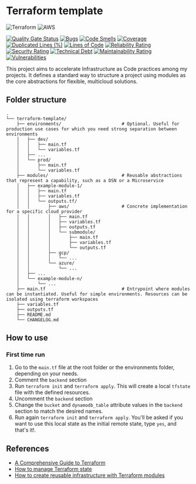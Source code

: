 # Terraform template

![Terraform](https://img.shields.io/badge/terraform-%235835CC.svg?style=for-the-badge&logo=terraform&logoColor=white)
![AWS](https://img.shields.io/badge/Amazon_AWS-FF9900?style=for-the-badge&logo=amazonaws&logoColor=white)

[![Quality Gate Status](https://sonarcloud.io/api/project_badges/measure?project=cdanmontoya_terraform-template&metric=alert_status)](https://sonarcloud.io/summary/new_code?id=cdanmontoya_terraform-template)
[![Bugs](https://sonarcloud.io/api/project_badges/measure?project=cdanmontoya_terraform-template&metric=bugs)](https://sonarcloud.io/summary/new_code?id=cdanmontoya_terraform-template)
[![Code Smells](https://sonarcloud.io/api/project_badges/measure?project=cdanmontoya_terraform-template&metric=code_smells)](https://sonarcloud.io/summary/new_code?id=cdanmontoya_terraform-template)
[![Coverage](https://sonarcloud.io/api/project_badges/measure?project=cdanmontoya_terraform-template&metric=coverage)](https://sonarcloud.io/summary/new_code?id=cdanmontoya_terraform-template)
[![Duplicated Lines (%)](https://sonarcloud.io/api/project_badges/measure?project=cdanmontoya_terraform-template&metric=duplicated_lines_density)](https://sonarcloud.io/summary/new_code?id=cdanmontoya_terraform-template)
[![Lines of Code](https://sonarcloud.io/api/project_badges/measure?project=cdanmontoya_terraform-template&metric=ncloc)](https://sonarcloud.io/summary/new_code?id=cdanmontoya_terraform-template)
[![Reliability Rating](https://sonarcloud.io/api/project_badges/measure?project=cdanmontoya_terraform-template&metric=reliability_rating)](https://sonarcloud.io/summary/new_code?id=cdanmontoya_terraform-template)
[![Security Rating](https://sonarcloud.io/api/project_badges/measure?project=cdanmontoya_terraform-template&metric=security_rating)](https://sonarcloud.io/summary/new_code?id=cdanmontoya_terraform-template)
[![Technical Debt](https://sonarcloud.io/api/project_badges/measure?project=cdanmontoya_terraform-template&metric=sqale_index)](https://sonarcloud.io/summary/new_code?id=cdanmontoya_terraform-template)
[![Maintainability Rating](https://sonarcloud.io/api/project_badges/measure?project=cdanmontoya_terraform-template&metric=sqale_rating)](https://sonarcloud.io/summary/new_code?id=cdanmontoya_terraform-template)
[![Vulnerabilities](https://sonarcloud.io/api/project_badges/measure?project=cdanmontoya_terraform-template&metric=vulnerabilities)](https://sonarcloud.io/summary/new_code?id=cdanmontoya_terraform-template)


This project aims to accelerate Infrastructure as Code practices among my projects. It defines a standard 
way to structure a project using modules as the core abstractions for flexible, multicloud solutions.

## Folder structure

```
.
└── terraform-template/             
    ├── environments/                       # Optional. Useful for production use cases for which you need strong separation between environments
    │   ├── dev/
    │   │   ├── main.tf
    │   │   └── variables.tf
    │   ├── ...
    │   └── prod/
    │       ├── main.tf
    │       └── variables.tf
    ├── modules/                            # Reusable abstractions that represent a capability, such as a DSN or a Microservice
    │   ├── example-module-1/
    │   │   ├── main.tf
    │   │   ├── variables.tf
    │   │   └── outputs.tf/
    │   │       ├── aws/                    # Concrete implementation for a specific cloud provider
    │   │       │   ├── main.tf
    │   │       │   ├── variables.tf
    │   │       │   ├── outputs.tf
    │   │       │   └── submodule/
    │   │       │       ├── main.tf
    │   │       │       ├── variables.tf
    │   │       │       └── outputs.tf
    │   │       ├── gcp/
    │   │       │   └── ...
    │   │       └── azure/
    │   │           └── ...
    │   ├── ...
    │   └── example-module-n/
    │       └── ...
    ├── main.tf                             # Entrypoint where modules can be instantiated. Useful for simple environments. Resources can be isolated using terraform workspaces
    ├── variables.tf
    ├── outputs.tf
    ├── README.md
    └── CHANGELOG.md
```

## How to use

### First time run

1. Go to the `main.tf` file at the root folder or the environments folder, depending on your needs.
2. Comment the `backend` section
3. Run `terraform init` and `terraform apply`. This will create a local `tfstate` file with the defined resources.
4. Uncomment the `backend` section
5. Change the `bucket` and `dynamodb_table` attribute values in the `backend` section to match the desired names.
6. Run again `terraform init` and `terraform apply`. You'll be asked if you want to use this local state as the initial remote state, type `yes`, and that's it!.


## References

* [A Comprehensive Guide to Terraform](https://blog.gruntwork.io/a-comprehensive-guide-to-terraform-b3d32832baca)
* [How to manage Terraform state](https://blog.gruntwork.io/how-to-manage-terraform-state-28f5697e68fa)
* [How to create reusable infrastructure with Terraform modules](https://blog.gruntwork.io/how-to-create-reusable-infrastructure-with-terraform-modules-25526d65f73d)
